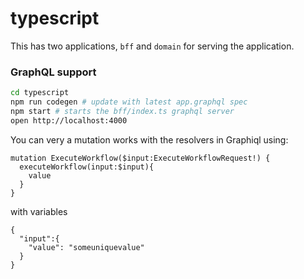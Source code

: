 # typescript

This has two applications, `bff` and `domain` for serving the application.

### GraphQL support

```bash
cd typescript
npm run codegen # update with latest app.graphql spec
npm start # starts the bff/index.ts graphql server
open http://localhost:4000
```

You can very a mutation works with the resolvers in Graphiql using:

```text
mutation ExecuteWorkflow($input:ExecuteWorkflowRequest!) {
  executeWorkflow(input:$input){
    value
  }
}
```

with variables

```text
{
  "input":{
    "value": "someuniquevalue"
  }
}
```